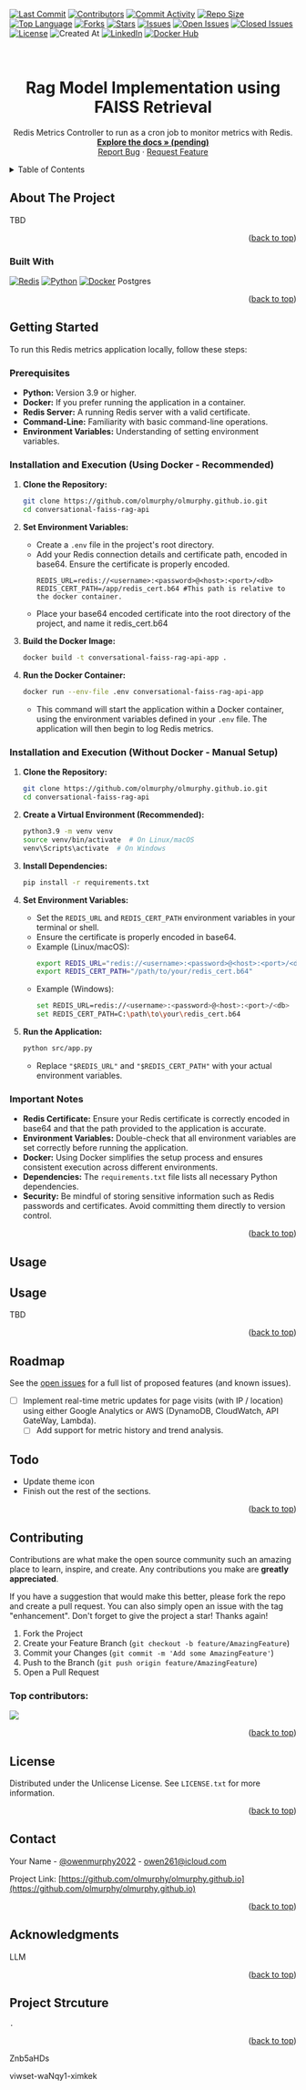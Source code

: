 [![Last Commit](https://img.shields.io/github/last-commit/olmurphy/olmurphy.github.io?style=for-the-badge)](https://github.com/olmurphy/olmurphy.github.io/main)
[![Contributors](https://img.shields.io/github/contributors/olmurphy/olmurphy.github.io?style=for-the-badge)](https://github.com/olmurphy/olmurphy.github.io/graphs/contributors)
[![Commit Activity](https://img.shields.io/github/commit-activity/y/olmurphy/olmurphy.github.io?style=for-the-badge)](https://github.com/olmurphy/olmurphy.github.io/graphs/commit-activity)
[![Repo Size](https://img.shields.io/github/repo-size/olmurphy/olmurphy.github.io?style=for-the-badge)](https://github.com/olmurphy/olmurphy.github.io)
[![Top Language](https://img.shields.io/github/languages/top/olmurphy/olmurphy.github.io?style=for-the-badge)](https://github.com/olmurphy/olmurphy.github.io/search?l=YOUR_TOP_LANGUAGE)
[![Forks](https://img.shields.io/github/forks/olmurphy/olmurphy.github.io?style=for-the-badge)](https://github.com/olmurphy/olmurphy.github.io/network/members)
[![Stars](https://img.shields.io/github/stars/olmurphy/olmurphy.github.io?style=for-the-badge)](https://github.com/olmurphy/olmurphy.github.io/stargazers)
[![Issues](https://img.shields.io/github/issues/olmurphy/olmurphy.github.io?style=for-the-badge)](https://github.com/olmurphy/olmurphy.github.io/issues)
[![Open Issues](https://img.shields.io/github/issues-raw/olmurphy/olmurphy.github.io?state=open&style=for-the-badge)](https://github.com/olmurphy/olmurphy.github.io/issues)
[![Closed Issues](https://img.shields.io/github/issues-closed-raw/olmurphy/olmurphy.github.io?style=for-the-badge)](https://github.com/olmurphy/olmurphy.github.io/issues?q=is%3Aclosed)
[![License](https://img.shields.io/github/license/olmurphy/olmurphy.github.io?style=for-the-badge)](https://github.com/olmurphy/olmurphy.github.io/blob/master/LICENSE)
![Created At](https://img.shields.io/github/created-at/olmurphy/olmurphy.github.io?style=for-the-badge
)
[![LinkedIn](https://img.shields.io/badge/linkedin-%230077B5.svg?style=for-the-badge&logo=linkedin&logoColor=white)](https://www.linkedin.com/in/owenmurphy2022/)
[![Docker Hub](https://img.shields.io/badge/Docker-Hub-blue?logo=docker&style=for-the-badge)](https://hub.docker.com/repository/docker/owenmurphy2022v1/conversational-faiss-rag-api)

<!-- Improved compatibility of back to top link: See: https://github.com/olmurphy/olmurphy.github.io/pull/73 -->
<a id="readme-top"></a>


<!-- PROJECT LOGO -->
<br />
<div align="center">

  <h1 align="center">Rag Model Implementation using FAISS Retrieval</h1>

  <p align="center">
    Redis Metrics Controller to run as a cron job to monitor metrics with Redis.
    <br />
    <a href="https://github.com/olmurphy/olmurphy.github.io"><strong>Explore the docs » (pending)</strong></a>
    <br />
    <a href="https://github.com/olmurphy/olmurphy.github.io/issues/new?labels=bug&template=bug-report---.md">Report Bug</a>
    &middot;
    <a href="https://github.com/olmurphy/olmurphy.github.io/issues/new?labels=enhancement&template=feature-request---.md">Request Feature</a>
  </p>
</div>



<!-- TABLE OF CONTENTS -->
<details>
  <summary>Table of Contents</summary>
  <ol>
    <li>
      <a href="#about-the-project">About The Project</a>
      <ul>
        <li><a href="#built-with">Built With</a></li>
      </ul>
    </li>
    <li>
      <a href="#getting-started">Getting Started</a>
      <ul>
        <li><a href="#prerequisites">Prerequisites</a></li>
        <li><a href="#installation">Installation</a></li>
      </ul>
    </li>
    <li><a href="#usage">Usage</a></li>
    <li><a href="#roadmap">Roadmap</a></li>
    <li><a href="#contributing">Contributing</a></li>
    <li><a href="#license">License</a></li>
    <li><a href="#contact">Contact</a></li>
    <li><a href="#acknowledgments">Acknowledgments</a></li>
  </ol>
</details>



<!-- ABOUT THE PROJECT -->
## About The Project

TBD

<p align="right">(<a href="#readme-top">back to top</a>)</p>



### Built With

[![Redis](https://img.shields.io/badge/redis-%23DD0031.svg?style=for-the-badge&logo=redis&logoColor=white)](https://redis.io/) [![Python](https://img.shields.io/badge/python-3670A0?style=for-the-badge&logo=python&logoColor=ffdd54)](https://www.python.org/) [![Docker](https://img.shields.io/badge/docker-%230db7ed.svg?style=for-the-badge&logo=docker&logoColor=white)](https://www.docker.com/) Postgres

<p align="right">(<a href="#readme-top">back to top</a>)</p>



## Getting Started

To run this Redis metrics application locally, follow these steps:

### Prerequisites

* **Python:** Version 3.9 or higher.
* **Docker:** If you prefer running the application in a container.
* **Redis Server:** A running Redis server with a valid certificate.
* **Command-Line:** Familiarity with basic command-line operations.
* **Environment Variables:** Understanding of setting environment variables.

### Installation and Execution (Using Docker - Recommended)

1.  **Clone the Repository:**
    ```bash
    git clone https://github.com/olmurphy/olmurphy.github.io.git
    cd conversational-faiss-rag-api
    ```
2.  **Set Environment Variables:**
    * Create a `.env` file in the project's root directory.
    * Add your Redis connection details and certificate path, encoded in base64. Ensure the certificate is properly encoded.
        ```
        REDIS_URL=redis://<username>:<password>@<host>:<port>/<db>
        REDIS_CERT_PATH=/app/redis_cert.b64 #This path is relative to the docker container.
        ```
    * Place your base64 encoded certificate into the root directory of the project, and name it redis_cert.b64

3.  **Build the Docker Image:**
    ```bash
    docker build -t conversational-faiss-rag-api-app .
    ```

4.  **Run the Docker Container:**
    ```bash
    docker run --env-file .env conversational-faiss-rag-api-app
    ```
    * This command will start the application within a Docker container, using the environment variables defined in your `.env` file. The application will then begin to log Redis metrics.

### Installation and Execution (Without Docker - Manual Setup)

1.  **Clone the Repository:**
    ```bash
    git clone https://github.com/olmurphy/olmurphy.github.io.git
    cd conversational-faiss-rag-api
    ```

2.  **Create a Virtual Environment (Recommended):**
    ```bash
    python3.9 -m venv venv
    source venv/bin/activate  # On Linux/macOS
    venv\Scripts\activate  # On Windows
    ```

3.  **Install Dependencies:**
    ```bash
    pip install -r requirements.txt
    ```

4.  **Set Environment Variables:**
    * Set the `REDIS_URL` and `REDIS_CERT_PATH` environment variables in your terminal or shell.
    * Ensure the certificate is properly encoded in base64.
    * Example (Linux/macOS):
        ```bash
        export REDIS_URL="redis://<username>:<password>@<host>:<port>/<db>"
        export REDIS_CERT_PATH="/path/to/your/redis_cert.b64"
        ```
    * Example (Windows):
        ```bash
        set REDIS_URL=redis://<username>:<password>@<host>:<port>/<db>
        set REDIS_CERT_PATH=C:\path\to\your\redis_cert.b64
        ```

5.  **Run the Application:**
    ```bash
    python src/app.py
    ```
    * Replace `"$REDIS_URL"` and `"$REDIS_CERT_PATH"` with your actual environment variables.

### Important Notes

* **Redis Certificate:** Ensure your Redis certificate is correctly encoded in base64 and that the path provided to the application is accurate.
* **Environment Variables:** Double-check that all environment variables are set correctly before running the application.
* **Docker:** Using Docker simplifies the setup process and ensures consistent execution across different environments.
* **Dependencies:** The `requirements.txt` file lists all necessary Python dependencies.
* **Security:** Be mindful of storing sensitive information such as Redis passwords and certificates. Avoid committing them directly to version control.

<p align="right">(<a href="#readme-top">back to top</a>)</p>



## Usage

## Usage

TBD


<p align="right">(<a href="#readme-top">back to top</a>)</p>



## Roadmap

See the [open issues](https://github.com/olmurphy/olmurphy.github.io/issues) for a full list of proposed features (and known issues).

* [ ] Implement real-time metric updates for page visits (with IP / location) using either Google Analytics or AWS (DynamoDB, CloudWatch, API GateWay, Lambda).
  * [ ] Add support for metric history and trend analysis.

## Todo
- Update theme icon
- Finish out the rest of the sections.

<p align="right">(<a href="#readme-top">back to top</a>)</p>



## Contributing

Contributions are what make the open source community such an amazing place to learn, inspire, and create. Any contributions you make are **greatly appreciated**.

If you have a suggestion that would make this better, please fork the repo and create a pull request. You can also simply open an issue with the tag "enhancement".
Don't forget to give the project a star! Thanks again!

1. Fork the Project
2. Create your Feature Branch (`git checkout -b feature/AmazingFeature`)
3. Commit your Changes (`git commit -m 'Add some AmazingFeature'`)
4. Push to the Branch (`git push origin feature/AmazingFeature`)
5. Open a Pull Request

### Top contributors:

<a href="https://github.com/olmurphy/olmurphy.github.io/graphs/contributors">
  <img src="https://contrib.rocks/image?repo=olmurphy/olmurphy.github.io" />
</a>

<p align="right">(<a href="#readme-top">back to top</a>)</p>



## License

Distributed under the Unlicense License. See `LICENSE.txt` for more information.

<p align="right">(<a href="#readme-top">back to top</a>)</p>



## Contact

Your Name - [@owenmurphy2022](https://x.com/owenmurphy2022) - owen261@icloud.com

Project Link: [https://github.com/olmurphy/olmurphy.github.io](https://github.com/olmurphy/olmurphy.github.io)

<p align="right">(<a href="#readme-top">back to top</a>)</p>



## Acknowledgments

LLM

<p align="right">(<a href="#readme-top">back to top</a>)</p>

## Project Strcuture

```
.
```

<p align="right">(<a href="#readme-top">back to top</a>)</p>



Znb5aHDs

viwset-waNqy1-ximkek